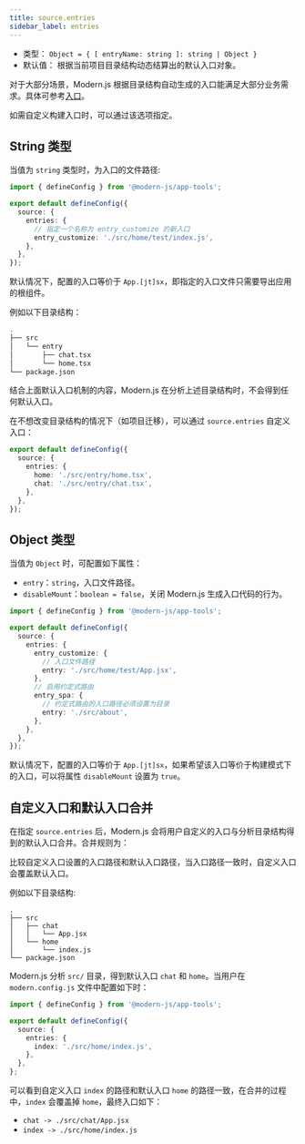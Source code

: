 ```yaml
---
title: source.entries
sidebar_label: entries
---
```


- 类型： `Object = { [ entryName: string ]: string | Object }`
- 默认值： 根据当前项目目录结构动态结算出的默认入口对象。

对于大部分场景，Modern.js 根据目录结构自动生成的入口能满足大部分业务需求。具体可参考[入口](/docs/guides/concept/entries)。

如需自定义构建入口时，可以通过该选项指定。

## String 类型

当值为 `string` 类型时，为入口的文件路径:

```ts title="modern.config.ts"
import { defineConfig } from '@modern-js/app-tools';

export default defineConfig({
  source: {
    entries: {
      // 指定一个名称为 entry_customize 的新入口
      entry_customize: './src/home/test/index.js',
    },
  },
});
```

默认情况下，配置的入口等价于 `App.[jt]sx`，即指定的入口文件只需要导出应用的根组件。

例如以下目录结构：

```bash
.
├── src
│   └── entry
│       ├── chat.tsx
│       └── home.tsx
└── package.json
```

结合上面默认入口机制的内容，Modern.js 在分析上述目录结构时，不会得到任何默认入口。

在不想改变目录结构的情况下（如项目迁移），可以通过 `source.entries` 自定义入口：

```ts title="modern.config.js"
export default defineConfig({
  source: {
    entries: {
      home: './src/entry/home.tsx',
      chat: './src/entry/chat.tsx',
    },
  },
});
```

## Object 类型

当值为 `Object` 时，可配置如下属性：

- `entry`：`string`，入口文件路径。
- `disableMount`：`boolean = false`，关闭 Modern.js 生成入口代码的行为。

```ts title="modern.config.ts"
import { defineConfig } from '@modern-js/app-tools';

export default defineConfig({
  source: {
    entries: {
      entry_customize: {
        // 入口文件路径
        entry: './src/home/test/App.jsx',
      },
      // 启用约定式路由
      entry_spa: {
        // 约定式路由的入口路径必须设置为目录
        entry: './src/about',
      },
    },
  },
});
```

默认情况下，配置的入口等价于 `App.[jt]sx`，如果希望该入口等价于构建模式下的入口，可以将属性 `disableMount` 设置为 `true`。

## 自定义入口和默认入口合并

在指定 `source.entries` 后，Modern.js 会将用户自定义的入口与分析目录结构得到的默认入口合并。合并规则为：

比较自定义入口设置的入口路径和默认入口路径，当入口路径一致时，自定义入口会覆盖默认入口。

例如以下目录结构:

```
.
├── src
│   ├── chat
│   │   └── App.jsx
│   └── home
│       └── index.js
└── package.json
```

Modern.js 分析 `src/` 目录，得到默认入口 `chat` 和 `home`。当用户在 `modern.config.js` 文件中配置如下时：

```ts title="modern.config.ts"
import { defineConfig } from '@modern-js/app-tools';

export default defineConfig({
  source: {
    entries: {
      index: './src/home/index.js',
    },
  },
};
```

可以看到自定义入口 `index` 的路径和默认入口 `home` 的路径一致，在合并的过程中，`index` 会覆盖掉 `home`，最终入口如下：

- `chat -> ./src/chat/App.jsx`
- `index -> ./src/home/index.js`
